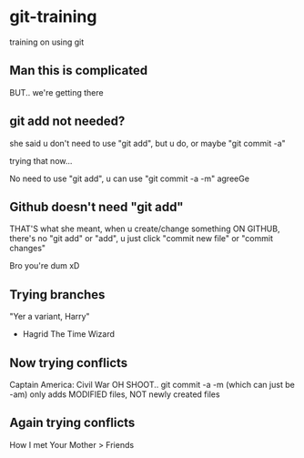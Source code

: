 # git-training

training on using git

## Man this is complicated

BUT.. we're getting there

## git add not needed?

she said u don't need to use "git add", but u do, or maybe "git commit -a"

trying that now...

No need to use "git add", u can use "git commit -a -m" agreeGe

## Github doesn't need "git add"

THAT'S what she meant, when u create/change something ON GITHUB, there's no "git add" or "add", u just click "commit new file" or "commit changes"

Bro you're dum xD

## Trying branches

"Yer a variant, Harry"

-   Hagrid The Time Wizard

## Now trying conflicts

Captain America: Civil War
OH SHOOT.. git commit -a -m (which can just be -am) only adds MODIFIED files, NOT newly created files

## Again trying conflicts

How I met Your Mother > Friends
